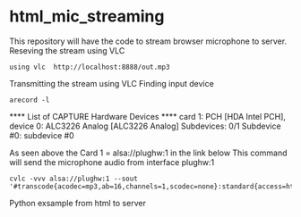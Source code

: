 # html_mic_streaming
This repository will have the code to stream browser microphone to server.<br>
Reseving the stream using VLC

    using vlc  http://localhost:8888/out.mp3

Transmitting the stream using VLC
Finding input device 
    
    arecord -l
    
   **** List of CAPTURE Hardware Devices ****
   card 1: PCH [HDA Intel PCH], device 0: ALC3226 Analog [ALC3226 Analog]
   Subdevices: 0/1
   Subdevice #0: subdevice #0

As seen above the Card 1   =   alsa://plughw:1  in the link below
This command will send the microphone audio from interface plughw:1

    cvlc -vvv alsa://plughw:1 --sout '#transcode{acodec=mp3,ab=16,channels=1,scodec=none}:standard{access=http,dst=0.0.0.0:8888/out.mp3}'

Python exsample from html to server

    
    
